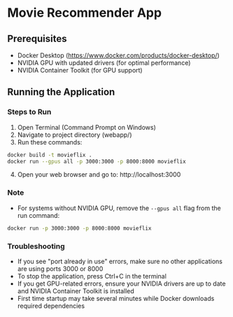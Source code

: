 # Movie Recommender App

## Prerequisites
- Docker Desktop (https://www.docker.com/products/docker-desktop/)
- NVIDIA GPU with updated drivers (for optimal performance)
- NVIDIA Container Toolkit (for GPU support)

## Running the Application

### Steps to Run
1. Open Terminal (Command Prompt on Windows)
2. Navigate to project directory (webapp/)
3. Run these commands:
```bash
docker build -t movieflix .
docker run --gpus all -p 3000:3000 -p 8000:8000 movieflix
```
4. Open your web browser and go to: http://localhost:3000

### Note
- For systems without NVIDIA GPU, remove the `--gpus all` flag from the run command:
```bash
docker run -p 3000:3000 -p 8000:8000 movieflix
```

### Troubleshooting
- If you see "port already in use" errors, make sure no other applications are using ports 3000 or 8000
- To stop the application, press Ctrl+C in the terminal
- If you get GPU-related errors, ensure your NVIDIA drivers are up to date and NVIDIA Container Toolkit is installed
- First time startup may take several minutes while Docker downloads required dependencies